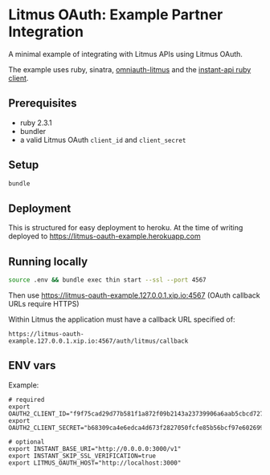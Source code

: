 # Litmus OAuth: Example Partner Integration

A minimal example of integrating with Litmus APIs using Litmus OAuth.

The example uses ruby, sinatra, [omniauth-litmus](https://github.com/litmus/omniauth-litmus) and the [instant-api ruby client](https://github.com/litmus/instant-api-ruby).

## Prerequisites

- ruby 2.3.1
- bundler
- a valid Litmus OAuth `client_id` and `client_secret`

## Setup

```sh
bundle
```

## Deployment

This is structured for easy deployment to heroku. At the time of writing
deployed to https://litmus-oauth-example.herokuapp.com

## Running locally

```sh
source .env && bundle exec thin start --ssl --port 4567
```

Then use https://litmus-oauth-example.127.0.0.1.xip.io:4567 (OAuth callback URLs
require HTTPS)

Within Litmus the application must have a callback URL specified of:
```
https://litmus-oauth-example.127.0.0.1.xip.io:4567/auth/litmus/callback
```

## ENV vars

Example:
```
# required
export OAUTH2_CLIENT_ID="f9f75cad29d77b581f1a872f09b2143a23739906a6aab5cbcd727cba371b8932"
export OAUTH2_CLIENT_SECRET="b68309ca4e6edca4d673f2827050fcfe85b56bcf97e602699a7905c4cfafd86a"

# optional
export INSTANT_BASE_URI="http://0.0.0.0:3000/v1"
export INSTANT_SKIP_SSL_VERIFICATION=true
export LITMUS_OAUTH_HOST="http://localhost:3000"
```
